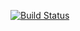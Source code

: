 [![Build Status](https://secure.travis-ci.org/inancsevinc/nodejslabs.png)](http://travis-ci.org/inancsevinc/nodejslabs)